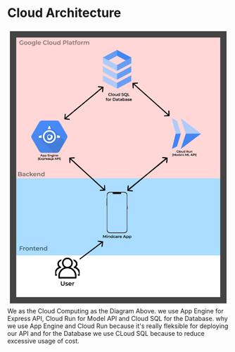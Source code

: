 # Cloud Architecture
![Teks Alternatif](CloudArchitecture.png)
We as the Cloud Computing as the Diagram Above. we use App Engine for Express API, Cloud Run for Model API and Cloud SQL for the Database. why we use App Engine and Cloud Run because it's really fleksible for deploying our API and for the Database we use CLoud SQL because to reduce excessive usage of cost.
